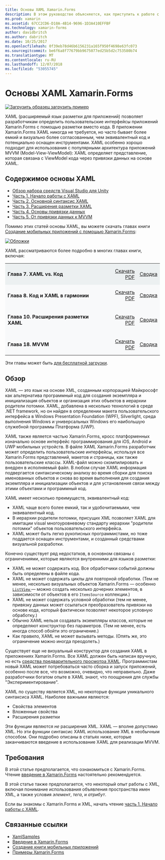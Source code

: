 ```yaml
---
title: Основы XAML Xamarin.Forms
description: В этом руководстве объясняется, как приступить к работе с XAML платформах для мобильных устройств. XAML позволяет разработчикам определить пользовательские интерфейсы приложений Xamarin.Forms с помощью разметки вместо кода.
ms.prod: xamarin
ms.assetid: 67CC2CD6-D10A-4B14-9696-1D3A410EFFBF
ms.technology: xamarin-forms
author: davidbritch
ms.author: dabritch
ms.date: 10/25/2017
ms.openlocfilehash: 0f39eb78d46b6156231a165f950f4698e63fc073
ms.sourcegitcommit: be6f6a8f77679bb9675077ed25b5d2c753580b74
ms.translationtype: MT
ms.contentlocale: ru-RU
ms.lasthandoff: 12/07/2018
ms.locfileid: "53055745"
---
```

# <a name="xamarinforms-xaml-basics"></a>Основы XAML Xamarin.Forms

[![Загрузить образец](~/media/shared/download.png) загрузить пример](https://developer.xamarin.com/samples/xamarin-forms/XamlSamples/)

XAML (расширяемый язык разметки для приложений) позволяет разработчикам определить пользовательские интерфейсы приложений Xamarin.Forms с помощью разметки вместо кода. В приложении Xamarin.Forms XAML никогда не требуется, но часто бывает более емкий и визуально более согласованным, чем эквивалентный код и потенциально оснащен инструментами. XAML особенно хорошо подходит для использования с популярными архитектура приложений MVVM (Model-View-ViewModel): XAML определяет представление, которая связана с ViewModel кода через привязки данных на основе XAML.

## <a name="xaml-basics-contents"></a>Содержимое основы XAML

* [Обзор набора средств Visual Studio для Unity](#Overview)
* [Часть 1. Начало работы с XAML](~/xamarin-forms/xaml/xaml-basics/get-started-with-xaml.md)
* [Часть 2. Основной синтаксис XAML](~/xamarin-forms/xaml/xaml-basics/essential-xaml-syntax.md)
* [Часть 3. Расширения разметки XAML](~/xamarin-forms/xaml/xaml-basics/xaml-markup-extensions.md)
* [Часть 4. Основы привязки данных](~/xamarin-forms/xaml/xaml-basics/data-binding-basics.md)
* [Часть 5. От привязки данных к MVVM](~/xamarin-forms/xaml/xaml-basics/data-bindings-to-mvvm.md)

Помимо этих статей основы XAML, вы можете скачать главах книги [Создание мобильных приложений с помощью Xamarin.Forms](~/xamarin-forms/creating-mobile-apps-xamarin-forms/index.md):

[![](images/cover-sml.png "Обложки")](~/xamarin-forms/creating-mobile-apps-xamarin-forms/index.md)

XAML рассматриваются более подробно в многих главах книги, включая:

<table style="border:0px; box-shadow:0 0px 0px" cellpadding="0" cellspacing="2" border="0" width="85%">
<tr style="background:#ecf0f1">
  <td style="border:0px;">
    <h4>Глава 7. XAML vs. Код</h4>
  </td>
  <td style="border:0px;" align="right"><a href="https://download.xamarin.com/developer/xamarin-forms-book/XamarinFormsBook-Ch07-Apr2016.pdf">Скачать PDF</a> </td>
  <td style="border:0px;" align="right"><a href="~/xamarin-forms/creating-mobile-apps-xamarin-forms/summaries/chapter07.md">Сводка</a></td>
</tr>
<tr style="background:#f8f9fa">
  <td style="border:0px;">
    <h4>Глава 8. Код и XAML в гармонии</h4>
  </td>
  <td style="border:0px;" align="right"><a href="https://download.xamarin.com/developer/xamarin-forms-book/XamarinFormsBook-Ch08-Apr2016.pdf">Скачать PDF</a> </td>
  <td style="border:0px;" align="right"><a href="~/xamarin-forms/creating-mobile-apps-xamarin-forms/summaries/chapter08.md">Сводка</a></td>
</tr>
<tr style="background:#f8f9fa">
  <td style="border:0px;">
    <h4>Глава 10. Расширения разметки XAML</h4>
  </td>
  <td style="border:0px;" align="right"><a href="https://download.xamarin.com/developer/xamarin-forms-book/XamarinFormsBook-Ch10-Apr2016.pdf">Скачать PDF</a> </td>
  <td style="border:0px;" align="right"><a href="~/xamarin-forms/creating-mobile-apps-xamarin-forms/summaries/chapter10.md">Сводка</a></td>
</tr>
<tr style="background:#f8f9fa">
  <td style="border:0px;">
    <h4>Глава 18. MVVM</h4>
  </td>
  <td style="border:0px;" align="right"><a href="https://download.xamarin.com/developer/xamarin-forms-book/XamarinFormsBook-Ch18-Apr2016.pdf">Скачать PDF</a> </td>
  <td style="border:0px;" align="right"><a href="~/xamarin-forms/creating-mobile-apps-xamarin-forms/summaries/chapter18.md">Сводка</a></td></tr>
</table>

Эти главы может быть [для бесплатной загрузки](~/xamarin-forms/creating-mobile-apps-xamarin-forms/index.md).

<a name="Overview" />

## <a name="overview"></a>Обзор

XAML — это язык на основе XML, созданным корпорацией Майкрософт как альтернатива программный код для создания экземпляра и инициализация объектов и организация этих объектов в иерархии родители потомки. XAML, добавлена в несколько технологий в среде .NET framework, но он найден в определении макета пользовательского интерфейса в Windows Presentation Foundation (WPF), Silverlight, среда выполнения Windows и универсальных Windows его наибольшую служебной программы Платформа (UWP).

XAML также является частью Xamarin.Forms, кросс платформенных изначально основе интерфейс программирования для iOS, Android и UWP мобильных устройств. В файле XAML Xamarin.Forms разработчик может определить пользовательские интерфейсы, используя все Xamarin.Forms представлений, макетов и страницы, как также пользовательские классы. XAML-файл можно скомпилировать и внедрен в исполняемый файл. В любом случае XAML информация подвергается синтаксическому анализу во время сборки для поиска именованных объектов и снова во время выполнения для создания экземпляра и инициализации объектов и для установления связи между этими объектами и программный код.

XAML имеет несколько преимуществ, эквивалентный код:

-  XAML чаще всего более емкий, так и удобочитаемыми, чем эквивалентный код.
-  В иерархии родители потомки, присущих XML позволяет XAML для имитации visual многоуровневому стандарту иерархии "родители потомки" объектов пользовательского интерфейса.
-  XAML может быть легко рукописных программистами, но тоже поддается оснащен инструментами, и созданный средствами визуальной разработки.

Конечно существует ряд недостатков, в основном связаны с ограничениями, которые являются внутренними для языков разметки:

-  XAML не может содержать код. Все обработчики событий должны быть определены в файле кода.
-  XAML не может содержать циклы для повторной обработки. (Тем не менее, несколько визуальных объектов Xamarin.Forms — особенно [ `ListView` ](xref:Xamarin.Forms.ListView) — можно создать несколько дочерних элементов, в зависимости от объектов в его `ItemsSource` коллекции.)
-  XAML не может содержать условной обработки (тем не менее, привязку данных может ссылаться преобразователь привязки на основе кода, который фактически позволяет некоторое условную обработку.)
-  Обычно XAML нельзя создавать экземпляры классов, которые не определяют конструктор без параметров. (Тем не менее, есть иногда способ обойти это ограничение.)
-  Как правило, XAML не может вызывать методы. (Опять же, это ограничение можно иногда преодолеть.)

Существует еще не визуальный конструктор для создания XAML в приложениях Xamarin.Forms. Все XAML должен быть написан вручную, но есть [средства предварительного просмотра XAML](~/xamarin-forms/xaml/xaml-previewer.md). Программистам новый XAML может потребоваться часто сборка и запуск приложений, особенно после все, что возможно, очевидно, что неправильно. Даже разработчики богатом опыте в XAML знают, что поощрения для службы "Экспериментирование".

XAML по существу является XML, но некоторые функции уникального синтаксиса XAML. Наиболее важными являются:

- Свойства элементов
- Вложенные свойства
- Расширения разметки

Эти функции являются *не* расширения XML. XAML — вполне допустимо XML. Но эти функции синтаксис XAML использование XML в необычным способом. Они подробно описаны в статьях ниже, которые заканчиваются введение в использование XAML для реализации MVVM.

## <a name="requirements"></a>Требования

В этой статье предполагается, что ознакомиться с Xamarin.Forms. Чтение [введение в Xamarin.Forms](~/xamarin-forms/get-started/introduction-to-xamarin-forms.md) настоятельно рекомендуется.

В этой статье также предполагается, что некоторый опыт работы с XML, включая понимание использования объявления пространства имен XML, а также условия *элемент*, *тега*, и *атрибут*.

Если вы знакомы с Xamarin.Forms и XML, начать чтение [часть 1. Начало работы с XAML](~/xamarin-forms/xaml/xaml-basics/get-started-with-xaml.md).



## <a name="related-links"></a>Связанные ссылки

- [XamlSamples](https://developer.xamarin.com/samples/xamarin-forms/XamlSamples/)
- [Введение в Xamarin.Forms](~/xamarin-forms/get-started/introduction-to-xamarin-forms.md)
- [Создание книги мобильных приложений](~/xamarin-forms/creating-mobile-apps-xamarin-forms/index.md)
- [Примеры Xamarin.Forms](https://developer.xamarin.com/samples/xamarin-forms/all/)
